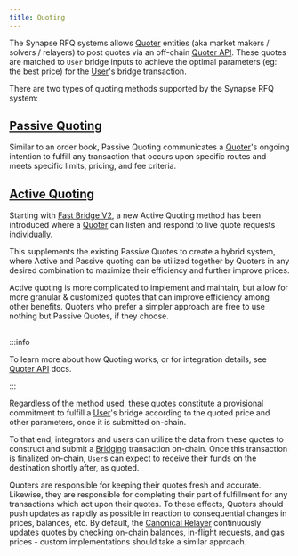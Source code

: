 ```yaml
---
title: Quoting
---
```


<!-- Reference Links -->
[relay]: https://vercel-rfq-docs.vercel.app/contracts/interfaces/IFastBridgeV2.sol/interface.IFastBridgeV2.html#relay
[prove]: https://vercel-rfq-docs.vercel.app/contracts/interfaces/IFastBridgeV2.sol/interface.IFastBridgeV2.html#prove
[dispute]: https://vercel-rfq-docs.vercel.app/contracts/interfaces/IFastBridge.sol/interface.IFastBridge.html#dispute
[claim]: https://vercel-rfq-docs.vercel.app/contracts/interfaces/IFastBridgeV2.sol/interface.IFastBridgeV2.html#claim
[cancel]: https://vercel-rfq-docs.vercel.app/contracts/interfaces/IFastBridgeV2.sol/interface.IFastBridgeV2.html#cancel
[proof]: https://vercel-rfq-docs.vercel.app/contracts/interfaces/IFastBridgeV2.sol/interface.IFastBridgeV2.html#bridgetxdetails
[BridgeRequested]: https://vercel-rfq-docs.vercel.app/contracts/interfaces/IFastBridge.sol/interface.IFastBridge.html#bridgerequested
[BridgeTransactionV2]: https://vercel-rfq-docs.vercel.app/contracts/interfaces/IFastBridgeV2.sol/interface.IFastBridgeV2.html#bridgetransactionv2
[BridgeRelayed]: https://vercel-rfq-docs.vercel.app/contracts/interfaces/IFastBridge.sol/interface.IFastBridge.html#bridgerelayed
[BridgeProofProvided]: https://vercel-rfq-docs.vercel.app/contracts/interfaces/IFastBridge.sol/interface.IFastBridge.html#bridgeproofprovided
[Cancel Delay]: https://vercel-rfq-docs.vercel.app/contracts/FastBridge.sol/contract.FastBridge.html#refund_delay
[Multicall]: https://vercel-rfq-docs.vercel.app/contracts/interfaces/IMulticallTarget.sol/interface.IMulticallTarget.html

[Quoter API]: /docs/RFQ/Quoting/Quoter%20API/
[Dispute Period]: /docs/RFQ/Security/#dispute-period
[Quoting]: /docs/RFQ/Quoting
[Bridging]: /docs/RFQ/Bridging
[Relaying]: /docs/RFQ/Relaying
[Proving]: /docs/RFQ/Proving
[Claiming]: /docs/RFQ/Claiming
[Canceling]: /docs/RFQ/Canceling
[Security]: /docs/RFQ/Security
[Exclusivity]: /docs/RFQ/Exclusivity

[User]: /docs/RFQ/#entities
[Quoter]: /docs/RFQ/#entities
[Prover]: /docs/RFQ/#entities
[Relayer]: /docs/RFQ/#entities
[Guard]: /docs/RFQ/#entities
[Canceler]: /docs/RFQ/#entities


The Synapse RFQ systems allows [Quoter] entities (aka market makers / solvers / relayers) to post quotes via an off-chain [Quoter API]. These quotes are matched to `User` bridge inputs to achieve the optimal parameters (eg: the best price) for the [User]'s bridge transaction.

There are two types of quoting methods supported by the Synapse RFQ system:

## [Passive Quoting](/docs/RFQ/Quoting/Quoter%20API/#passive-quotes)

Similar to an order book, Passive Quoting communicates a [Quoter]'s ongoing intention to fulfill any transaction that occurs upon specific routes and meets specific limits, pricing, and fee criteria.

## [Active Quoting](/docs/RFQ/Quoting/Quoter%20API/#active-quotes)

Starting with [Fast Bridge V2](https://vercel-rfq-docs.vercel.app/contracts/FastBridgeV2.sol/contract.FastBridgeV2.html), a new Active Quoting method has been introduced where a [Quoter] can listen and respond to live quote requests individually.

This supplements the existing Passive Quotes to create a hybrid system, where Active and Passive quoting can be utilized together by Quoters in any desired combination to maximize their efficiency and further improve prices.

Active quoting is more complicated to implement and maintain, but allow for more granular & customized quotes that can improve efficiency among other benefits. Quoters who prefer a simpler approach are free to use nothing but Passive Quotes, if they choose.

##

:::info

To learn more about how Quoting works, or for integration details, see [Quoter API] docs.

:::

Regardless of the method used, these quotes constitute a provisional commitment to fulfill a [User]'s bridge according to the quoted price and other parameters, once it is submitted on-chain.

To that end, integrators and users can utilize the data from these quotes to construct and submit a [Bridging] transaction on-chain. Once this transaction is finalized on-chain, `User`s can expect to receive their funds on the destination shortly after, as quoted.

Quoters are responsible for keeping their quotes fresh and accurate. Likewise, they are responsible for completing their part of fulfillment for any transactions which act upon their quotes. To these effects, Quoters should push updates as rapidly as possible in reaction to consequential changes in prices, balances, etc. By default, the [Canonical Relayer](/docs/RFQ/CanonicalRelayer/) continuously updates quotes by checking on-chain balances, in-flight requests, and gas prices - custom implementations should take a similar approach.

